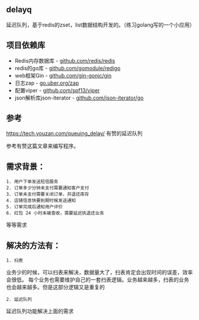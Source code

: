 ## delayq
延迟队列，基于redis的zset，list数据结构开发的。（练习golang写的一个小应用）

## 项目依赖库
- Redis内存数据库 - [github.com/redis/redis](https://github.com/redis/redis)
- redis的go库 - [github.com/gomodule/redigo](https://github.com/gomodule/redigo)
- web框架Gin - [github.com/gin-gonic/gin](https://github.com/gin-gonic/gin)
- 日志zap - [go.uber.org/zap](https://github.com/uber-go/zap)
- 配置viper - [github.com/spf13/viper](https://github.com/spf13/viper)
- json解析库json-iterator - [github.com/json-iterator/go](https://github.com/json-iterator/go)

## 参考
https://tech.youzan.com/queuing_delay/  有赞的延迟队列

参考有赞这篇文章来编写程序。

## 需求背景：

	1. 用户下单发送短信服务
	2. 订单多少分钟未支付需要通知客户支付
	3. 订单未支付需要关闭订单，并退还库存
	4. 店铺信息快要到期时候发送通知
	5. 订单完成后通知用户评价
	6. 红包 24 小时未被查收，需要延迟执退还业务

等等需求

## 解决的方法有：

	1. 扫表
业务少的时候，可以扫表来解决，数据量大了，扫表肯定会出现时间的误差，效率会很低。
每个业务也需要维护自己的一套扫表逻辑。业务越来越多，扫表的业务也会越来越多。但是这部分逻辑又是重复的

	2. 延迟队列
延迟队列功能解决上面的需求


